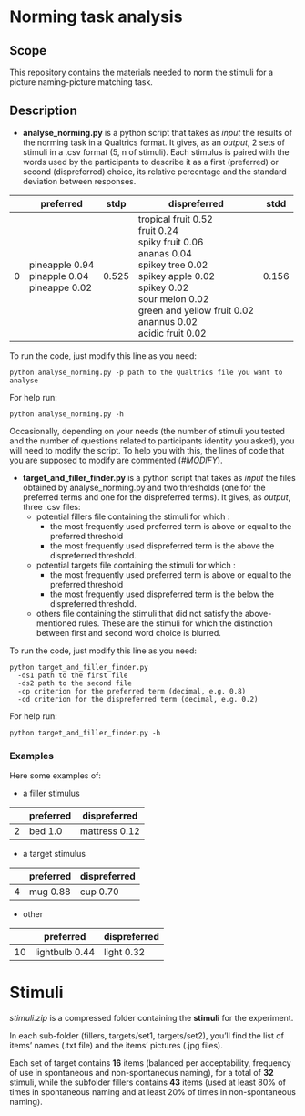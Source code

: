 
# Norming task analysis

## Scope

This repository contains the materials needed to norm the stimuli for a picture naming-picture matching task.

## Description

* __analyse_norming.py__ is a python script that takes as _input_ the results of the norming task in a Qualtrics format. It gives, as an _output_, 2 sets of stimuli in a .csv format (5, n of stimuli). Each stimulus is paired with the words used by the participants to describe it as a first (preferred) or second (dispreferred) choice, its relative percentage and the standard deviation between responses.  


| | preferred |	stdp | dispreferred |	stdd |
| --- | --- | --- | --- | --- |
| 0	| pineapple  0.94 <br/> pinapple 0.04 <br/> pineappe  0.02 |	0.525	| tropical fruit 0.52 <br/> fruit 0.24 <br/> spiky fruit 0.06 <br/> ananas 0.04 <br/> spikey tree 0.02 <br/> spikey apple 0.02 <br/> spikey 0.02 <br/> sour melon 0.02 <br/> green and yellow fruit 0.02 <br/> anannus 0.02 <br/> acidic fruit 0.02 | 0.156 |


To run the code, just modify this line as you need:

```
python analyse_norming.py -p path to the Qualtrics file you want to analyse
```
For help run:

```
python analyse_norming.py -h
```

Occasionally, depending on your needs (the number of stimuli you tested and the number of questions related to participants identity you asked), you will need to modify the script. To help you with this, the lines of code that you are supposed to modify are commented (_#MODIFY_).

* __target_and_filler_finder.py__ is a python script that takes as _input_ the files obtained by analyse_norming.py and two thresholds (one for the preferred terms and one for the dispreferred terms). It gives, as _output_, three .csv files:
  - potential fillers file containing the stimuli for which :
    * the most frequently used preferred term is above or equal to the preferred threshold
    * the most frequently used dispreferred term is the above the dispreferred threshold.
  - potential targets file containing the stimuli for which :
    * the most frequently used preferred term is above or equal to the preferred threshold
    * the most frequently used dispreferred term is the below the dispreferred threshold.
  - others file containing the stimuli that did not satisfy the above-mentioned rules. These are the stimuli for which the distinction between first and second word choice is blurred.

To run the code, just modify this line as you need:

```
python target_and_filler_finder.py
  -ds1 path to the first file
  -ds2 path to the second file
  -cp criterion for the preferred term (decimal, e.g. 0.8)
  -cd criterion for the dispreferred term (decimal, e.g. 0.2)
```

For help run:

```
python target_and_filler_finder.py -h
```
### Examples

Here some examples of:

* a filler stimulus

| | preferred	| dispreferred |
| --- | --- | --- |
| 2	| bed 1.0 | mattress 0.12 |

* a target stimulus

| | preferred	| dispreferred |
| --- | --- | --- |
| 4	| mug 0.88 |	cup 0.70 |

* other

| | preferred	| dispreferred |
| --- | --- | --- |
| 10| lightbulb 0.44 | light 0.32 |

# Stimuli
_stimuli.zip_ is a compressed folder containing the __stimuli__ for the experiment. 

In each sub-folder (fillers, targets/set1, targets/set2), you’ll find the list of items’ names (.txt file) and the items’ pictures (.jpg files).

Each set of target contains __16__ items (balanced per acceptability, frequency of use in spontaneous and non-spontaneous naming), for a total of __32__ stimuli, while the subfolder fillers contains __43__ items (used at least 80% of times in spontaneous naming and at least 20% of times in non-spontaneous naming). 
